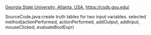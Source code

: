 [Georgia State University, Atlanta, USA.](https://catalogs.gsu.edu/preview_entity.php?catoid=4&ent_oid=231&returnto=562) https://csds.gsu.edu/

SourceCode.java:create truth tables for two input variables.
selected method(actionPerformed, actionPerformed, addOutput, addInput, mouseClicked, evaluateBoolExpr)
